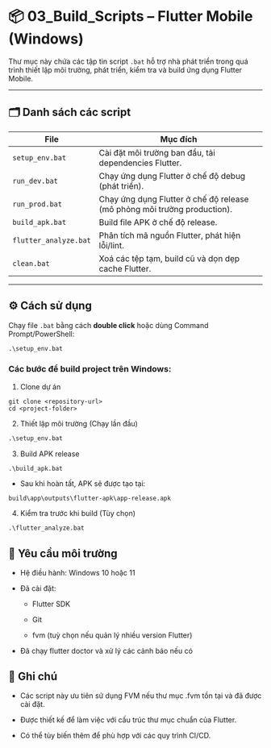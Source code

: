 # 📦 03_Build_Scripts – Flutter Mobile (Windows)

Thư mục này chứa các tập tin script `.bat` hỗ trợ nhà phát triển trong quá trình thiết lập môi trường, phát triển, kiểm tra và build ứng dụng Flutter Mobile.

---

## 🗂 Danh sách các script

| File                  | Mục đích                                                                 |
|-----------------------|--------------------------------------------------------------------------|
| `setup_env.bat`       | Cài đặt môi trường ban đầu, tải dependencies Flutter.                    |
| `run_dev.bat`         | Chạy ứng dụng Flutter ở chế độ debug (phát triển).                      |
| `run_prod.bat`        | Chạy ứng dụng Flutter ở chế độ release (mô phỏng môi trường production).|
| `build_apk.bat`       | Build file APK ở chế độ release.                                         |
| `flutter_analyze.bat` | Phân tích mã nguồn Flutter, phát hiện lỗi/lint.                         |
| `clean.bat`           | Xoá các tệp tạm, build cũ và dọn dẹp cache Flutter.                     |

---

## ⚙️ Cách sử dụng

Chạy file `.bat` bằng cách **double click** hoặc dùng Command Prompt/PowerShell:

```bat
.\setup_env.bat
```
### Các bước để build project trên Windows:

1. Clone dự án

```
git clone <repository-url>
cd <project-folder>
```
2. Thiết lập môi trường (Chạy lần đầu)

```bat
.\setup_env.bat
```

3. Build APK release

```bat
.\build_apk.bat
```
- Sau khi hoàn tất, APK sẽ được tạo tại:

```
build\app\outputs\flutter-apk\app-release.apk
```

4. Kiểm tra trước khi build (Tùy chọn)

```bat
.\flutter_analyze.bat
```

## 📌 Yêu cầu môi trường
- Hệ điều hành: Windows 10 hoặc 11

- Đã cài đặt:

    - Flutter SDK

    - Git

    - fvm (tuỳ chọn nếu quản lý nhiều version Flutter)

- Đã chạy flutter doctor và xử lý các cảnh báo nếu có

## 📝 Ghi chú

- Các script này ưu tiên sử dụng FVM nếu thư mục .fvm tồn tại và đã được cài đặt.

- Được thiết kế để làm việc với cấu trúc thư mục chuẩn của Flutter.

- Có thể tùy biến thêm để phù hợp với các quy trình CI/CD.